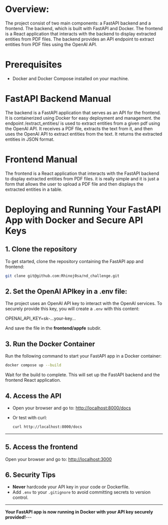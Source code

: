 # Overview:
The project consist of two main components: a FastAPI backend and a frontend. The backend, which is built with FastAPI and Docker.
The frontend is a React application that interacts with the backend to display extracted entities from PDF files. The backend provides an API endpoint to extract entities from PDF files using the OpenAI API.

# Prerequisites
- Docker and Docker Compose installed on your machine.

# FastAPI Backend Manual
The backend is a FastAPI application that serves as an API for the frontend. 
It is containerized using Docker for easy deployment and management.
the endpoint /extract_entities/ is used to extract entities from a given pdf using the OpenAI API.
It receives a PDF file, extracts the text from it, and then uses the OpenAI API to extract entities from the text.
It returns the extracted entities in JSON format.

# Frontend Manual
The frontend is a React application that interacts with the FastAPI backend to display extracted entities from PDF files.
it is really simple and it is just a form that allows the user to upload a PDF file and then displays the extracted entities in a table.
# Deploying and Running Your FastAPI App with Docker and Secure API Keys

## 1. Clone the repository
To get started, clone the repository containing the FastAPI app and frontend:

```sh
git clone git@github.com:Rhinoj0sa/nd_challenge.git
```
## 2. Set the OpenAI APIkey in a .env file:
The project uses an OpenAI API key to interact with the OpenAI services. To securely provide this key, you will create a `.env`  with this content:

OPENAI_API_KEY=sk-...your-key...

And save the file in the **frontend/appfe** subdir.

## 3. Run the Docker Container
Run the following command to start your FastAPI app in a Docker container:

```sh
docker compose up --build
```

Wait for the build to complete. This will set up the FastAPI backend and the frontend React application.
## 4. Access the API

- Open your browser and go to: [http://localhost:8000/docs](http://localhost:8000/docs)
- Or test with curl:

    ```sh
    curl http://localhost:8000/docs
    ```

---

## 5. Access the frontend
Open your browser and go to: [http://localhost:3000](http://localhost:3000)

## 6. Security Tips

- **Never** hardcode your API key in your code or Dockerfile.
- Add `.env` to your `.gitignore` to avoid committing secrets to version control.

---

**Your FastAPI app is now running in Docker with your API key securely provided!**---

